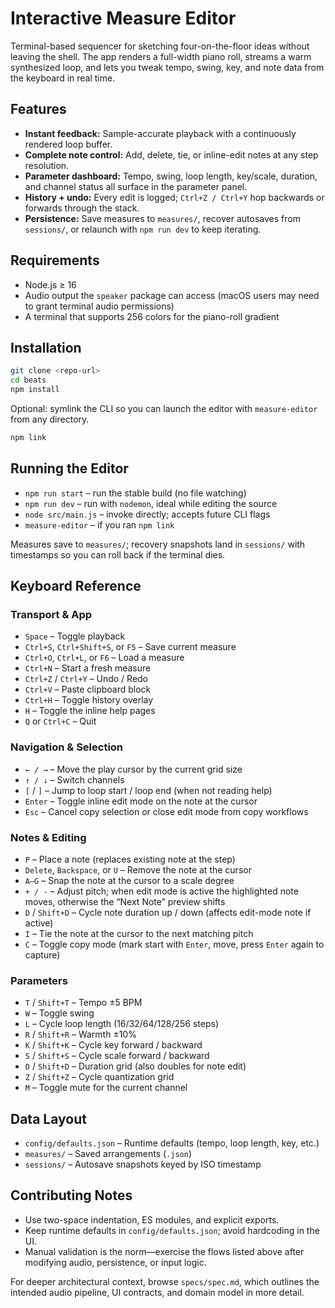 # Interactive Measure Editor

Terminal-based sequencer for sketching four-on-the-floor ideas without leaving the shell. The app renders a full-width piano roll, streams a warm synthesized loop, and lets you tweak tempo, swing, key, and note data from the keyboard in real time.

## Features
- **Instant feedback:** Sample-accurate playback with a continuously rendered loop buffer.
- **Complete note control:** Add, delete, tie, or inline-edit notes at any step resolution.
- **Parameter dashboard:** Tempo, swing, loop length, key/scale, duration, and channel status all surface in the parameter panel.
- **History + undo:** Every edit is logged; `Ctrl+Z / Ctrl+Y` hop backwards or forwards through the stack.
- **Persistence:** Save measures to `measures/`, recover autosaves from `sessions/`, or relaunch with `npm run dev` to keep iterating.

## Requirements
- Node.js ≥ 16
- Audio output the `speaker` package can access (macOS users may need to grant terminal audio permissions)
- A terminal that supports 256 colors for the piano-roll gradient

## Installation
```bash
git clone <repo-url>
cd beats
npm install
```

Optional: symlink the CLI so you can launch the editor with `measure-editor` from any directory.

```bash
npm link
```

## Running the Editor
- `npm run start` – run the stable build (no file watching)
- `npm run dev` – run with `nodemon`, ideal while editing the source
- `node src/main.js` – invoke directly; accepts future CLI flags
- `measure-editor` – if you ran `npm link`

Measures save to `measures/`; recovery snapshots land in `sessions/` with timestamps so you can roll back if the terminal dies.

## Keyboard Reference

### Transport & App
- `Space` – Toggle playback
- `Ctrl+S`, `Ctrl+Shift+S`, or `F5` – Save current measure
- `Ctrl+O`, `Ctrl+L`, or `F6` – Load a measure
- `Ctrl+N` – Start a fresh measure
- `Ctrl+Z` / `Ctrl+Y` – Undo / Redo
- `Ctrl+V` – Paste clipboard block
- `Ctrl+H` – Toggle history overlay
- `H` – Toggle the inline help pages
- `Q` or `Ctrl+C` – Quit

### Navigation & Selection
- `← / →` – Move the play cursor by the current grid size
- `↑ / ↓` – Switch channels
- `[` / `]` – Jump to loop start / loop end (when not reading help)
- `Enter` – Toggle inline edit mode on the note at the cursor
- `Esc` – Cancel copy selection or close edit mode from copy workflows

### Notes & Editing
- `P` – Place a note (replaces existing note at the step)
- `Delete`, `Backspace`, or `U` – Remove the note at the cursor
- `A–G` – Snap the note at the cursor to a scale degree
- `+ / -` – Adjust pitch; when edit mode is active the highlighted note moves, otherwise the “Next Note” preview shifts
- `D` / `Shift+D` – Cycle note duration up / down (affects edit-mode note if active)
- `I` – Tie the note at the cursor to the next matching pitch
- `C` – Toggle copy mode (mark start with `Enter`, move, press `Enter` again to capture)

### Parameters
- `T` / `Shift+T` – Tempo ±5 BPM
- `W` – Toggle swing
- `L` – Cycle loop length (16/32/64/128/256 steps)
- `R` / `Shift+R` – Warmth ±10%
- `K` / `Shift+K` – Cycle key forward / backward
- `S` / `Shift+S` – Cycle scale forward / backward
- `D` / `Shift+D` – Duration grid (also doubles for note edit)
- `Z` / `Shift+Z` – Cycle quantization grid
- `M` – Toggle mute for the current channel

## Data Layout
- `config/defaults.json` – Runtime defaults (tempo, loop length, key, etc.)
- `measures/` – Saved arrangements (`.json`)
- `sessions/` – Autosave snapshots keyed by ISO timestamp

## Contributing Notes
- Use two-space indentation, ES modules, and explicit exports.
- Keep runtime defaults in `config/defaults.json`; avoid hardcoding in the UI.
- Manual validation is the norm—exercise the flows listed above after modifying audio, persistence, or input logic.

For deeper architectural context, browse `specs/spec.md`, which outlines the intended audio pipeline, UI contracts, and domain model in more detail.


